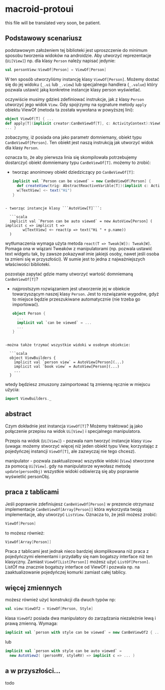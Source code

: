 macroid-protoui
=======================

this file will be translated very soon, be patient.

Podstawowy scenariusz
-----------------------

podstawowym założeniem tej biblioteki jest uproszczenie do minimum sposobu tworzenia widoków na androidzie. 
Aby utworzyć reprezentacje (```Ui[View]```) np. dla klasy ```Person``` należy napisać jedynie:

  ```scala
  val personView:ViewOf[Person] = ViewOf[Person]
```

W ten sposób utworzyliśmy instancję klasy ```ViewOf[Person]```. Możemy dostać się do jej widoku (```_.ui``` lub ```_.view```) lub specjalnego handlera (```_.value```) który pozwala ustawić jaką konkretne instancje klasy person wyświetlać.

oczywiście musimy gdzieś zdefiniować instrukcje, jak z klasy ```Person``` utworzyć jego widok ```View```. Gdy spojrzymy na sygnature metody ```apply``` obiektu ViewOf (metoda ta została wywołana w powyższej lini): 

  ```scala
  object ViewOf[T] { ...
  def apply[T](implicit creator:CanBeViewOf[T], c: ActivityContext):ViewOf[T]
  ... }
```

 zobaczymy, iż posiada ona jako parametr domniemany, obiekt typu ```CanBeViewOf[Person]```. Ten obiekt jest naszą instrukcją jak utworzyć widok dla klasy ```Person```.  

oznacza to, że aby pierwsza linia się skompilowała potrzebujemy dostarczyć obiekt domniemany typu ```CanBeViewOf[T]```. możemy to zrobić:
- tworząc anonimowy obiekt dziedziczący po ```CanBeViewOf[T]```: 
  
  ```scala
  implicit val `Person can be viewed` = new CanBeViewOf[Person] {
	def createView(trig: AbstractReactiveVarible[T])(implicit c: ActivityContext): Ui[View] = 
	w[TextView] <~ text("Hi")
  } 
```
  
- tworząc instancje klasy ```AutoView[T]```:
  
  ```scala
  implicit val `Person can be auto viewed` = new AutoView[Person] ( implicit c => implicit t => 
		w[TextView] <~ react(p => text("Hi " + p.name))
  ) 
```
  
wytłumaczenia wymaga użyta metoda ```react(T => Tweak[W]): Tweak[W]```. Pomaga ona w wiązani Tweaków z manipulatorami (np. pozwala ustawić text widgetu tak, by zawsze pokazywał imie jakiejś osoby, nawet jeśli osoba ta zmieni się w przyszłości). W sumie jest to jedna z najważniejszych właściwości biblioteki. 
	
pozostaje zapytać gdzie mamy utworzyć wartość domniemaną ```CanBeViewOf[T]```?
- najprostszym rozwiązaniem jest utworzenie jej w obiekcie towarzyszącym naszej klasy ```Person```. Jest to rozwiązanie wygodne, gdyż to miejsce będzie przeszukiwane automatycznie (nie trzeba go importować).
  
  ```scala
  object Person {
	...
	implicit val `can be viewed` = ...
	...
  } 
```

-można także trzymać wszystkie widoki w osobnym obiekcie:

  ```scala
  object ViewBuilders {
	implicit val `person view` = AutoView[Person](...)
	implicit val `book view` = AutoView[Person](...) 
	...
  } 
```

wtedy będziesz zmuszony zaimportować tą zmienną ręcznie w miejscu użycia:

  ```scala
  import ViewBuilders._
```
	
abstract
-------------------

Czym dokładnie jest instancja ```ViewOf[T]```? Możemy traktować ją jako połączenie przepisu na widok ```Ui[View]``` i specjalnego manipulatora. 

Przepis na widok (```Ui[View]```) -  pozwala nam tworzyć instancje klasy ```View``` (uwaga: możemy stworzyć więcej niż jeden obiekt typu View, korzystając z pojedyńczej instancji ```ViewOf[T]```, ale zazwyczaj nie tego chcesz).

manipulator - pozwala zaaktualizować wszystkie widoki (```View```) stworzone za pomocą ```Ui[View]```. gdy na manipulatorze wywołasz metodę ```update(personObj)``` wszystkie widoki odświerzą się aby poprawnie wyświetlić personObj.


praca z tablicami
------------------

Jeśli poprawnie zdefiniujesz ```CanBeViewOf[Person]``` w prezencie otrzymasz implementacje ```CanBeViewOf[Array[Person]]``` która wykorzysta twoją implementacje, aby utworzyć ```ListView```. Oznacza to, że jeśli możesz zrobić:

  ```scala
  ViewOf[Person]
``` 

to możesz również:

  ```scala
  ViewOf[Array[Person]]
```
Praca z tablicami jest jednak nieco bardziej skomplikowana niż praca z pojedyńczymi elementami i przydałby się nam bogatszy interface niż ten klasyczny. Zamiast ```ViewOf[List[Person]]``` możesz użyć ```ListOf[Person]```. ListOf ma znacznie bogatszy interface od ViewOf i pozwala np. na zaaktualizowanie pojedyńczej komurki zamiast całej tablicy.


więcej zmiennych
-----------------

możesz również użyć konstrukcji dla dwuch typów np:

  ```scala
  val view:ViewOf2 = ViewOf[Person, Style]
```

klasa ```ViewOf2``` posiada dwa manipulatory do zarządzania niezależnie lewą i prawą zmienną. Wymaga:
	
  ```scala
  implicit val `person with style can be viewed` = new CanBeViewOf2 { ... }
```

lub
  ```scala
  implicit val `person with style can be auto viewed` = 
    new AutoView2( (personRV, styleRV) => implicit c => ... )
```

a w przyszłości...
------------------

todo
